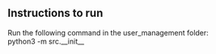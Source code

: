 ## Instructions to run

Run the following command in the user_management folder:  
python3 -m src.\_\_init\_\_
